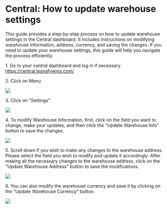 # Central: How to update warehouse settings

This guide provides a step-by-step process on how to update warehouse settings in the Central dashboard. It includes instructions on modifying warehouse information, address, currency, and saving the changes. If you need to update your warehouse settings, this guide will help you navigate the process efficiently.

1\. Go to your central dashboard and log in if necessary <https://central.leanafywms.com/>


2\. Click on Menu

![](https://ajeuwbhvhr.cloudimg.io/colony-recorder.s3.amazonaws.com/files/2023-09-04/418a8620-db00-4c94-9af6-b529691e1255/ascreenshot.jpeg?tl_px=0,0&br_px=1719,961&force_format=png&width=1120.0&wat=1&wat_opacity=0.7&wat_gravity=northwest&wat_url=https://colony-recorder.s3.us-west-1.amazonaws.com/images/watermarks/FB923C_standard.png&wat_pad=62,40)


3\. Click on "Settings"

![](https://ajeuwbhvhr.cloudimg.io/colony-recorder.s3.amazonaws.com/files/2023-09-04/517fd53a-927e-4248-9312-c6936e2e4f40/ascreenshot.jpeg?tl_px=0,233&br_px=2293,1514&force_format=png&width=1120.0&wat=1&wat_opacity=0.7&wat_gravity=northwest&wat_url=https://colony-recorder.s3.us-west-1.amazonaws.com/images/watermarks/FB923C_standard.png&wat_pad=258,277)


4\. To modify Warehouse Information, first, click on the field you want to change, make your updates, and then click the "Update Warehouse Info" button to save the changes.

![](https://ajeuwbhvhr.cloudimg.io/colony-recorder.s3.amazonaws.com/files/2024-03-05/b0e15a48-0c33-4873-983a-173334b63d87/user_cropped_screenshot.jpeg?tl_px=171,313&br_px=2464,1595&force_format=png&width=1120.0&wat=1&wat_opacity=0.7&wat_gravity=northwest&wat_url=https://colony-recorder.s3.us-west-1.amazonaws.com/images/watermarks/FB923C_standard.png&wat_pad=524,527)


5\. Scroll down if you wish to make any changes to the warehouse address. Please select the field you wish to modify and update it accordingly. After making all the necessary changes to the warehouse address, click on the "Update Warehouse Address" button to save the modifications.

![](https://ajeuwbhvhr.cloudimg.io/colony-recorder.s3.amazonaws.com/files/2024-03-05/c4d32605-8ad8-4608-b7cb-72cd803e1d55/user_cropped_screenshot.jpeg?tl_px=0,0&br_px=2940,1497&force_format=png&width=1120.0&wat=1&wat_opacity=0.7&wat_gravity=northwest&wat_url=https://colony-recorder.s3.us-west-1.amazonaws.com/images/watermarks/FB923C_standard.png&wat_pad=473,490)


6\. You can also modify the warehouse currency and save it by clicking on the "Update Warehouse Currency" button.

![](https://ajeuwbhvhr.cloudimg.io/colony-recorder.s3.amazonaws.com/files/2024-03-05/dd1f2daf-1591-4e57-966d-e38d8c407352/user_cropped_screenshot.jpeg?tl_px=145,199&br_px=2438,1481&force_format=png&width=1120.0&wat=1&wat_opacity=0.7&wat_gravity=northwest&wat_url=https://colony-recorder.s3.us-west-1.amazonaws.com/images/watermarks/FB923C_standard.png&wat_pad=524,522)